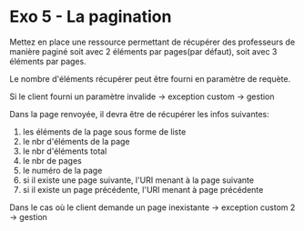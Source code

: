 
# Exo 5 - La pagination

Mettez en place une ressource permettant
de récupérer des professeurs de manière paginé soit
avec 2 éléments par pages(par défaut), soit avec 3 éléments par pages.

Le nombre d'éléments récupérer peut être fourni en paramètre de requète.

Si le client fourni un paramètre invalide -> exception custom -> gestion

Dans la page renvoyée, il devra être de récupérer les infos suivantes:
1) les éléments de la page sous forme de liste
2) le nbr d'éléments de la page
3) le nbr d'éléments total
4) le nbr de pages
5) le numéro de la page
6) si il existe une page suivante, l'URI menant à la page suivante
7) si il existe un page précédente, l'URI menant à page précédente

Dans le cas où le client demande un page inexistante -> exception custom 2 -> gestion
